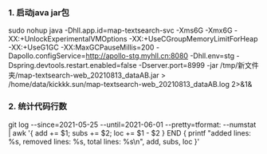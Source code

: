 ### 1. 启动java jar包
sudo nohup java -Dhll.app.id=map-textsearch-svc -Xms6G -Xmx6G -XX:+UnlockExperimentalVMOptions -XX:+UseCGroupMemoryLimitForHeap -XX:+UseG1GC -XX:MaxGCPauseMillis=200 -Dapollo.configService=http://apollo-stg.myhll.cn:8080 -Dhll.env=stg -Dspring.devtools.restart.enabled=false -Dserver.port=8999 -jar /tmp/新文件夹/map-textsearch-web_20210813_dataAB.jar > /home/data/kickkk.sun/map-textsearch-web_20210813_dataAB.log 2>&1&

### 2. 统计代码行数

git log --since=2021-05-25 --until=2021-06-01 --pretty=tformat: --numstat | awk '{ add += $1; subs += $2; loc += $1 - $2 } END { printf "added lines: %s, removed lines: %s, total lines: %s\n", add, subs, loc }'





